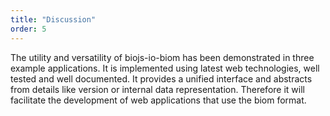 ```yaml
---
title: "Discussion"
order: 5
---
```

The utility and versatility of biojs-io-biom has been demonstrated in three example applications.
It is implemented using latest web technologies, well tested and well documented.
It provides a unified interface and abstracts from details like version or internal data representation.
Therefore it will facilitate the development of web applications that use the biom format.
